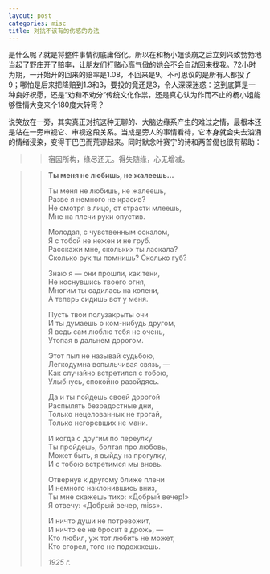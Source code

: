 ```yaml
---
layout: post
categories: misc
title: 对抗不该有的伤感的办法
---
```


是什么呢？就是将整件事情彻底庸俗化。所以在和杨小姐谈崩之后立刻兴致勃勃地当起了野庄开了赔率，让朋友们打赌心高气傲的她会不会自动回来找我。72小时为期，一开始开的回来的赔率是1.08，不回来是9。不可思议的是所有人都投了9；哪怕是后来把降赔到1.3和3，要投的竟还是3，令人深深迷惑：这到底算是一种良好祝愿，还是“劝和不劝分”传统文化作祟，还是真心认为作而不止的杨小姐能够性情大变来个180度大转弯？

说笑放在一旁，其实真正对抗这种无聊的、大脑边缘系产生的难过之情，最根本还是站在一旁审视它、审视这段关系。当成是旁人的事情看待，它本身就会失去汹涌的情绪浸染，变得干巴巴而荒谬起来。同时默念叶赛宁的诗和两首偈也很有帮助：

<span data-pullquote="一切有为法，如梦幻泡影。如露亦如电，应作如是观。">
</span>

>> 宿因所构，缘尽还无。得失随缘，心无增减。

>> **Ты меня не любишь, не жалеешь…**
>> 
>> Ты меня не любишь, не жалеешь,  
Разве я немного не красив?  
Не смотря в лицо, от страсти млеешь,  
Мне на плечи руки опустив.  
>> 
>> Молодая, с чувственным оскалом,  
Я с тобой не нежен и не груб.  
Расскажи мне, скольких ты ласкала?  
Сколько рук ты помнишь? Сколько губ?  
>> 
>> Знаю я — они прошли, как тени,  
Не коснувшись твоего огня,  
Многим ты садилась на колени,  
А теперь сидишь вот у меня.  
>> 
>> Пусть твои полузакрыты очи  
И ты думаешь о ком-нибудь другом,  
Я ведь сам люблю тебя не очень,  
Утопая в дальнем дорогом.  
>> 
>> Этот пыл не называй судьбою,  
Легкодумна вспыльчивая связь, —  
Как случайно встретился с тобою,  
Улыбнусь, спокойно разойдясь.  
>> 
>> Да и ты пойдешь своей дорогой  
Распылять безрадостные дни,  
Только нецелованных не трогай,  
Только негоревших не мани.  
>> 
>> И когда с другим по переулку  
Ты пройдешь, болтая про любовь,  
Может быть, я выйду на прогулку,  
И с тобою встретимся мы вновь.  
>> 
>> Отвернув к другому ближе плечи  
И немного наклонившись вниз,  
Ты мне скажешь тихо: «Добрый вечер!»  
Я отвечу: «Добрый вечер, miss».  
>> 
>> И ничто души не потревожит,  
И ничто ее не бросит в дрожь, —  
Кто любил, уж тот любить не может,  
Кто сгорел, того не подожжешь.  
>> 
>> *1925 г.*
